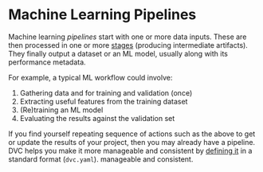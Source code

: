 # Machine Learning Pipelines

Machine learning _pipelines_ start with one or more data inputs. These are then
processed in one or more [stages](#stages) (producing intermediate artifacts).
They finally output a dataset or an ML model, usually along with its performance
metadata.

For example, a typical ML workflow could involve:

1. Gathering data and for training and validation (once)
2. Extracting useful features from the training dataset
3. (Re)training an ML model
4. Evaluating the results against the validation set

If you find yourself repeating sequence of actions such as the above to get or
update the results of your project, then you may already have a pipeline. DVC
helps you make it more manageable and consistent by [defining it] in a standard
format (`dvc.yaml`). manageable and consistent.

[defining it]: /doc/user-guide/machine-learning-pipelines/defining-pipelines

